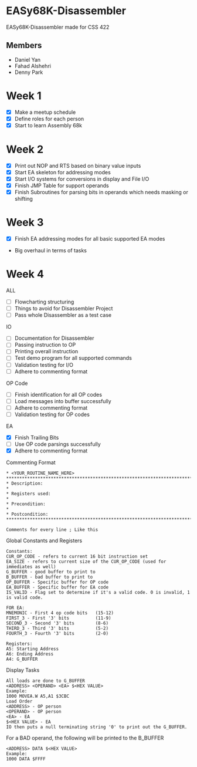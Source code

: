 # EASy68K-Disassembler
EASy68K-Disassembler made for CSS 422

## Members
+ Daniel Yan
+ Fahad Alshehri
+ Denny Park
# Week 1 
- [X] Make a meetup schedule
- [X] Define roles for each person
- [X] Start to learn Assembly 68k

# Week 2
- [X] Print out NOP and RTS based on binary value inputs
- [X] Start EA skeleton for addressing modes
- [X] Start I/O systems for conversions in display and File I/O
- [X] Finish JMP Table for support operands
- [X] Finish Subroutines for parsing bits in operands which needs masking or shifting
# Week 3
- [X] Finish EA addressing modes for all basic supported EA modes
- Big overhaul in terms of tasks

# Week 4

ALL
- [ ] Flowcharting structuring
- [ ] Things to avoid for Disassembler Project
- [ ] Pass whole Disassembler as a test case

IO
- [ ] Documentation for Disassembler
- [ ] Passing instruction to OP
- [ ] Printing overall instruction
- [ ] Test demo program for all supported commands
- [ ] Validation testing for I/O
- [ ] Adhere to commenting format

OP Code
- [ ] Finish identification for all OP codes
- [ ] Load messages into buffer successfully
- [ ] Adhere to commenting format
- [ ] Validation testing for OP codes

EA
- [x] Finish Trailing Bits
- [ ] Use OP code parsings successfully
- [x] Adhere to commenting format

Commenting Format
```
* <YOUR_ROUTINE_NAME_HERE>
**********************************************************************************
* Description:
*
* Registers used: 
*
* Precondition: 
*
* Postcondition: 
**********************************************************************************

Comments for every line ; Like this
```
Global Constants and Registers
```
Constants:
CUR_OP_CODE - refers to current 16 bit instruction set
EA_SIZE - refers to current size of the CUR_OP_CODE (used for immediates as well)
G_BUFFER - good buffer to print to
B_BUFFER - bad buffer to print to
OP_BUFFER - Specific buffer for OP code
EA_BUFFER - Specific buffer for EA code
IS_VALID - Flag set to determine if it's a valid code. 0 is invalid, 1 is valid code.

FOR EA:
MNEMONIC - First 4 op code bits   (15-12)
FIRST_3 - First '3' bits          (11-9)
SECOND_3 - Second '3' bits        (8-6)
THIRD_3 - Third '3' bits          (5-2)
FOURTH_3 - Fourth '3' bits        (2-0)

Registers:
A5: Starting Address
A6: Ending Address
A4: G_BUFFER
```
Display Tasks
```
All loads are done to G_BUFFER
<ADDRESS> <OPERAND> <EA> $<HEX VALUE>
Example:
1000 MOVEA.W A5,A1 $3CBC
Load Order
<ADDRESS> - OP person
<OPERAND> - OP person
<EA> - EA
$<HEX VALUE> - EA
IO then puts a null terminating string '0' to print out the G_BUFFER.
```
For a BAD operand, the following will be printed to the B_BUFFER
```
<ADDRESS> DATA $<HEX VALUE>
Example:
1000 DATA $FFFF
```
